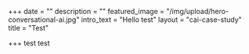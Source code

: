 +++
date = ""
description = ""
featured_image = "/img/upload/hero-conversational-ai.jpg"
intro_text = "Hello test"
layout = "cai-case-study"
title = "Test"

+++
test test